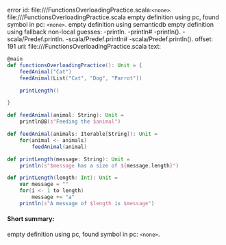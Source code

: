 error id: file://<WORKSPACE>/FunctionsOverloadingPractice.scala:`<none>`.
file://<WORKSPACE>/FunctionsOverloadingPractice.scala
empty definition using pc, found symbol in pc: `<none>`.
empty definition using semanticdb
empty definition using fallback
non-local guesses:
	 -println.
	 -println#
	 -println().
	 -scala/Predef.println.
	 -scala/Predef.println#
	 -scala/Predef.println().
offset: 191
uri: file://<WORKSPACE>/FunctionsOverloadingPractice.scala
text:
```scala
@main
def functionsOverloadingPractice(): Unit = {
    feedAnimal("Cat")
    feedAnimal(List("Cat", "Dog", "Parrot"))

    printLength()

}

def feedAnimal(animal: String): Unit =
    println@@(s"Feeding the $animal")

def feedAnimal(animals: Iterable[String]): Unit =
    for(animal <- animals)
        feedAnimal(animal)

def printLength(message: String): Unit =
    println(s"$message has a size of ${message.length}")

def printLength(length: Int): Unit =
    var message = ""
    for(i <- 1 to length)
        message += "a"
    println(s"A message of $length is $message")
```


#### Short summary: 

empty definition using pc, found symbol in pc: `<none>`.